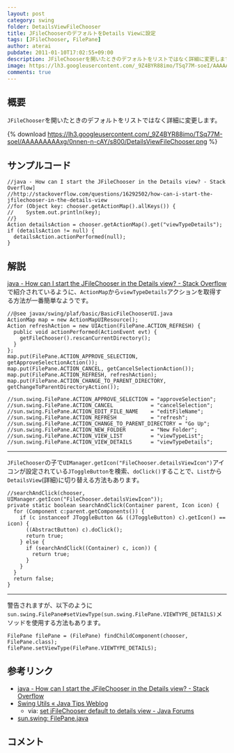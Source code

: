 ```yaml
---
layout: post
category: swing
folder: DetailsViewFileChooser
title: JFileChooserのデフォルトをDetails Viewに設定
tags: [JFileChooser, FilePane]
author: aterai
pubdate: 2011-01-10T17:02:55+09:00
description: JFileChooserを開いたときのデフォルトをリストではなく詳細に変更します。
image: https://lh3.googleusercontent.com/_9Z4BYR88imo/TSq77M-soeI/AAAAAAAAAxg/0nnen-n-cAY/s800/DetailsViewFileChooser.png
comments: true
---
```

## 概要
`JFileChooser`を開いたときのデフォルトをリストではなく詳細に変更します。

{% download https://lh3.googleusercontent.com/_9Z4BYR88imo/TSq77M-soeI/AAAAAAAAAxg/0nnen-n-cAY/s800/DetailsViewFileChooser.png %}

## サンプルコード
<pre class="prettyprint"><code>//java - How can I start the JFileChooser in the Details view? - Stack Overflow]
//http://stackoverflow.com/questions/16292502/how-can-i-start-the-jfilechooser-in-the-details-view
//for (Object key: chooser.getActionMap().allKeys()) {
//    System.out.println(key);
//}
Action detailsAction = chooser.getActionMap().get("viewTypeDetails");
if (detailsAction != null) {
  detailsAction.actionPerformed(null);
}
</code></pre>

## 解説
[java - How can I start the JFileChooser in the Details view? - Stack Overflow](http://stackoverflow.com/questions/16292502/how-can-i-start-the-jfilechooser-in-the-details-view)で紹介されているように、`ActionMap`から`viewTypeDetails`アクションを取得する方法が一番簡単なようです。

<pre class="prettyprint"><code>//@see javax/swing/plaf/basic/BasicFileChooserUI.java
ActionMap map = new ActionMapUIResource();
Action refreshAction = new UIAction(FilePane.ACTION_REFRESH) {
  public void actionPerformed(ActionEvent evt) {
    getFileChooser().rescanCurrentDirectory();
  }
};
map.put(FilePane.ACTION_APPROVE_SELECTION, getApproveSelectionAction());
map.put(FilePane.ACTION_CANCEL, getCancelSelectionAction());
map.put(FilePane.ACTION_REFRESH, refreshAction);
map.put(FilePane.ACTION_CHANGE_TO_PARENT_DIRECTORY, getChangeToParentDirectoryAction());

//sun.swing.FilePane.ACTION_APPROVE_SELECTION = "approveSelection";
//sun.swing.FilePane.ACTION_CANCEL            = "cancelSelection";
//sun.swing.FilePane.ACTION_EDIT_FILE_NAME    = "editFileName";
//sun.swing.FilePane.ACTION_REFRESH           = "refresh";
//sun.swing.FilePane.ACTION_CHANGE_TO_PARENT_DIRECTORY = "Go Up";
//sun.swing.FilePane.ACTION_NEW_FOLDER        = "New Folder";
//sun.swing.FilePane.ACTION_VIEW_LIST         = "viewTypeList";
//sun.swing.FilePane.ACTION_VIEW_DETAILS      = "viewTypeDetails";
</code></pre>

- - - -
`JFileChooser`の子で`UIManager.getIcon("FileChooser.detailsViewIcon")`アイコンが設定されている`JToggleButton`を検索、`doClick()`することで、`List`から`DetailsView`(詳細)に切り替える方法もあります。

<pre class="prettyprint"><code>//searchAndClick(chooser, UIManager.getIcon("FileChooser.detailsViewIcon"));
private static boolean searchAndClick(Container parent, Icon icon) {
  for (Component c:parent.getComponents()) {
    if (c instanceof JToggleButton &amp;&amp; ((JToggleButton) c).getIcon() == icon) {
      ((AbstractButton) c).doClick();
      return true;
    } else {
      if (searchAndClick((Container) c, icon)) {
        return true;
      }
    }
  }
  return false;
}
</code></pre>

- - - -
警告されますが、以下のように`sun.swing.FilePane#setViewType(sun.swing.FilePane.VIEWTYPE_DETAILS)`メソッドを使用する方法もあります。

<pre class="prettyprint"><code>FilePane filePane = (FilePane) findChildComponent(chooser, FilePane.class);
filePane.setViewType(FilePane.VIEWTYPE_DETAILS);
</code></pre>

## 参考リンク
- [java - How can I start the JFileChooser in the Details view? - Stack Overflow](http://stackoverflow.com/questions/16292502/how-can-i-start-the-jfilechooser-in-the-details-view)
- [Swing Utils « Java Tips Weblog](http://tips4java.wordpress.com/2008/11/13/swing-utils/)
    - via: [set jFileChooser default to details view - Java Forums](http://www.java-forums.org/awt-swing/13733-set-jfilechooser-default-details-view.html)
- [sun.swing: FilePane.java](http://www.docjar.com/html/api/sun/swing/FilePane.java.html)

<!-- dummy comment line for breaking list -->

## コメント
